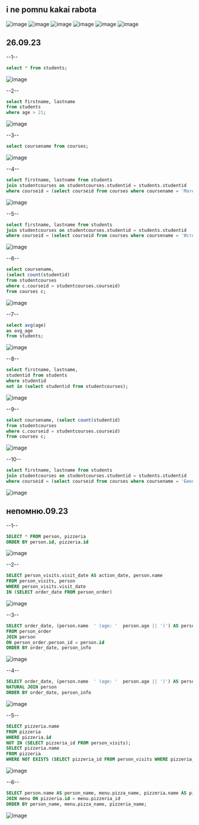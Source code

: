 ## i ne pomnu kakai rabota
![image](https://github.com/mor1n1488/MORIN/assets/144114975/1a32149e-6f7e-4e41-828e-12a11e045b37)
![image](https://github.com/mor1n1488/MORIN/assets/144114975/fe1418f4-96c5-4847-8655-63a803e40c38)
![image](https://github.com/mor1n1488/MORIN/assets/144114975/0d57fd42-bf14-499f-a838-5836004178e9)
![image](https://github.com/mor1n1488/MORIN/assets/144114975/83c42d07-f9d4-4f8e-97cf-66da778bc5cf)
![image](https://github.com/mor1n1488/MORIN/assets/144114975/4035844e-6971-4100-867e-fab3608c3966)
![image](https://github.com/mor1n1488/MORIN/assets/144114975/36d3c60b-0df6-414f-ac98-74904f1221d0)






## 26.09.23
--1--
```sql
select * from students;
```
![image](https://github.com/mor1n1488/MORIN/assets/144114975/ce38711c-e4d6-41ec-b022-56abe51bc4d5)

--2--
```sql
select firstname, lastname
from students
where age > 21;
```
![image](https://github.com/mor1n1488/MORIN/assets/144114975/83f68ef0-30e8-4689-95a2-cbec7e028df7)

--3--
```sql
select coursename from courses;
```
![image](https://github.com/mor1n1488/MORIN/assets/144114975/1f272ef9-a40f-4f71-9d94-3bc6c26288b5)

--4--
```sql
select firstname, lastname from students
join studentcourses on studentcourses.studentid = students.studentid
where courseid = (select courseid from courses where coursename = 'Математика');
```
![image](https://github.com/mor1n1488/MORIN/assets/144114975/84f97b8a-5c6f-4649-8f34-48543efee0de)

--5--
```sql
select firstname, lastname from students
join studentcourses on studentcourses.studentid = students.studentid
where courseid = (select courseid from courses where coursename = 'История') and age = 20;
```
![image](https://github.com/mor1n1488/MORIN/assets/144114975/e9b0091b-f2d6-4359-ad38-e420f0309037)

--6--
```sql
select coursename, 
(select count(studentid) 
from studentcourses 
where c.courseid = studentcourses.courseid) 
from courses c;
```
![image](https://github.com/mor1n1488/MORIN/assets/144114975/d0eedd30-b64b-4c9f-9f15-bd37430b66df)

--7--
```sql
select avg(age) 
as avg_age 
from students;
```
![image](https://github.com/mor1n1488/MORIN/assets/144114975/aca7b15f-d034-43bb-95cc-9f226618377b)

--8--
```sql
select firstname, lastname,
studentid from students
where studentid 
not in (select studentid from studentcourses);
```
![image](https://github.com/mor1n1488/MORIN/assets/144114975/2c8e0c4a-e132-4c38-8712-fbe8e7625380)

--9--
```sql
select coursename, (select count(studentid) 
from studentcourses 
where c.courseid = studentcourses.courseid) 
from courses c;
```
![image](https://github.com/mor1n1488/MORIN/assets/144114975/41e01334-40d5-40e0-996c-1f99cde1936d)

--10--
```sql
select firstname, lastname from students
join studentcourses on studentcourses.studentid = students.studentid
where courseid = (select courseid from courses where coursename = 'Биология') and age >= 22;
```
![image](https://github.com/mor1n1488/MORIN/assets/144114975/329a318b-de02-46be-8e0e-95a0c9c45e9c)


## непомню.09.23

--1--
```sql
SELECT * FROM person, pizzeria
ORDER BY person.id, pizzeria.id
```
![image](https://github.com/mor1n1488/MORIN/assets/144114975/852f6dcd-ded5-4d15-916f-f598dd70adfb)

--2--
```sql
SELECT person_visits.visit_date AS action_date, person.name
FROM person_visits, person
WHERE person_visits.visit_date
IN (SELECT order_date FROM person_order)
```
![image](https://github.com/mor1n1488/MORIN/assets/144114975/75123a0c-bdfc-4969-b574-05ba7caeb7d8)

--3--
```sql
SELECT order_date, (person.name  ' (age: '  person.age || ')') AS person_info
FROM person_order
JOIN person
ON person_order.person_id = person.id
ORDER BY order_date, person_info
```
![image](https://github.com/mor1n1488/MORIN/assets/144114975/5bdecffe-798f-4985-b36d-4984dc783188)

--4--
```sql
SELECT order_date, (person.name  ' (age: '  person.age || ')') AS person_info FROM person_order
NATURAL JOIN person
ORDER BY order_date, person_info
```
![image](https://github.com/mor1n1488/MORIN/assets/144114975/850e51d8-2633-4b22-9b12-814db5cc630c)

--5--
```sql
SELECT pizzeria.name
FROM pizzeria
WHERE pizzeria.id
NOT IN (SELECT pizzeria_id FROM person_visits);
SELECT pizzeria.name
FROM pizzeria
WHERE NOT EXISTS (SELECT pizzeria_id FROM person_visits WHERE pizzeria_id = pizzeria.id);
```
![image](https://github.com/mor1n1488/MORIN/assets/144114975/701b6c09-2fcf-4ad4-8c10-0dc2f79e6c8b)

--6--
```sql
SELECT person.name AS person_name, menu.pizza_name, pizzeria.name AS pizzeria_name FROM person, pizzeria
JOIN menu ON pizzeria.id = menu.pizzeria_id
ORDER BY person_name, menu.pizza_name, pizzeria_name;
```
![image](https://github.com/mor1n1488/MORIN/assets/144114975/c5efde12-5df2-4fb7-b999-64fc3c7878cc)
